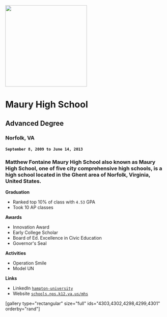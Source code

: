 <img src="https://schools.nps.k12.va.us/mhs/wp-content/uploads/sites/58/2013/09/TheCommodoreLogo.jpg" width="256" height="256" />

# Maury High School
## Advanced Degree
### Norfolk, VA
#### `September 8, 2009 to June 14, 2013`

<h3 class="intro">Matthew Fontaine Maury High School also known as Maury High School, one of five city comprehensive high schools, is a high school located in the Ghent area of Norfolk, Virginia, United States.</h3>

**Graduation**

- Ranked top 10% of class with `4.53` GPA
- Took 10 AP classes

**Awards**

- Innovation Award
- Early College Scholar
- Board of Ed. Excellence in Civic Education
- Governor's Seal

**Activities**

- Operation Smile
- Model UN

**Links**

- LinkedIn <a href="https://www.linkedin.com/edu/hampton-university-19579" target="_blank">`hampton-university`</a>
- Website <a href="http://schools.nps.k12.va.us/mhs/" target="_blank">`schools.nps.k12.va.us/mhs`</a>

[gallery type="rectangular" size="full" ids="4303,4302,4298,4299,4301" orderby="rand"]